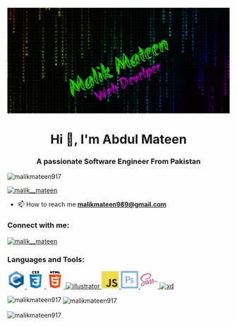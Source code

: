 ![logo](https://github.com/malikmateen917/malikmateen917/blob/main/download%20-%20Copy.png?raw=true)
<h1 align="center">Hi 👋, I'm Abdul Mateen</h1>
<h3 align="center">A passionate Software Engineer From Pakistan</h3>
<p align="left"> <img src="https://komarev.com/ghpvc/?username=malikmateen917&label=Profile%20views&color=0e75b6&style=flat" alt="malikmateen917" /> </p>
<p align="left"> <a href="https://twitter.com/malik__mateen" target="blank"><img src="https://img.shields.io/twitter/follow/malik__mateen?logo=twitter&style=for-the-badge" alt="malik__mateen" /></a> </p>

- 📫 How to reach me **malikmateen989@gmail.com**

<h3 align="left">Connect with me:</h3>
<p align="left">
<a href="https://twitter.com/malik__mateen" target="blank"><img align="center" src="https://raw.githubusercontent.com/rahuldkjain/github-profile-readme-generator/master/src/images/icons/Social/twitter.svg" alt="malik__mateen" height="30" width="40" /></a>
</p>

<h3 align="left">Languages and Tools:</h3>
<p align="left"> <a href="https://www.cprogramming.com/" target="_blank" rel="noreferrer"> <img src="https://raw.githubusercontent.com/devicons/devicon/master/icons/c/c-original.svg" alt="c" width="40" height="40"/> </a> <a href="https://www.w3schools.com/css/" target="_blank" rel="noreferrer"> <img src="https://raw.githubusercontent.com/devicons/devicon/master/icons/css3/css3-original-wordmark.svg" alt="css3" width="40" height="40"/> </a> <a href="https://www.w3.org/html/" target="_blank" rel="noreferrer"> <img src="https://raw.githubusercontent.com/devicons/devicon/master/icons/html5/html5-original-wordmark.svg" alt="html5" width="40" height="40"/> </a> <a href="https://www.adobe.com/in/products/illustrator.html" target="_blank" rel="noreferrer"> <img src="https://www.vectorlogo.zone/logos/adobe_illustrator/adobe_illustrator-icon.svg" alt="illustrator" width="40" height="40"/> </a> <a href="https://developer.mozilla.org/en-US/docs/Web/JavaScript" target="_blank" rel="noreferrer"> <img src="https://raw.githubusercontent.com/devicons/devicon/master/icons/javascript/javascript-original.svg" alt="javascript" width="40" height="40"/> </a> <a href="https://www.photoshop.com/en" target="_blank" rel="noreferrer"> <img src="https://raw.githubusercontent.com/devicons/devicon/master/icons/photoshop/photoshop-line.svg" alt="photoshop" width="40" height="40"/> </a> <a href="https://sass-lang.com" target="_blank" rel="noreferrer"> <img src="https://raw.githubusercontent.com/devicons/devicon/master/icons/sass/sass-original.svg" alt="sass" width="40" height="40"/> </a> <a href="https://www.adobe.com/products/xd.html" target="_blank" rel="noreferrer"> <img src="https://cdn.worldvectorlogo.com/logos/adobe-xd.svg" alt="xd" width="40" height="40"/> </a> </p>

<p><img align="left" src="https://github-readme-stats.vercel.app/api/top-langs?username=malikmateen917&show_icons=true&locale=en&layout=compact" alt="malikmateen917" /></p>


<p>&nbsp;<img align="center" src="https://github-readme-stats.vercel.app/api?username=malikmateen917&show_icons=true&locale=en" alt="malikmateen917" /></p>

<p><img align="center" src="https://github-readme-streak-stats.herokuapp.com/?user=malikmateen917&" alt="malikmateen917" /></p>
